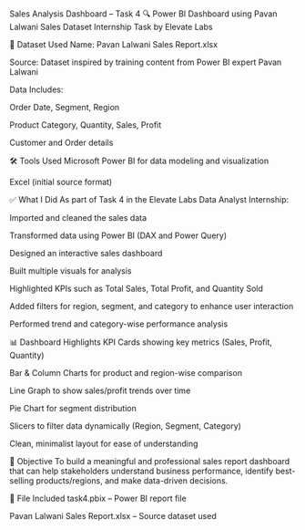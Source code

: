  Sales Analysis Dashboard – Task 4
🔍 Power BI Dashboard using Pavan Lalwani Sales Dataset
Internship Task by Elevate Labs

📁 Dataset Used
Name: Pavan Lalwani Sales Report.xlsx

Source: Dataset inspired by training content from Power BI expert Pavan Lalwani

Data Includes:

Order Date, Segment, Region

Product Category, Quantity, Sales, Profit

Customer and Order details

🛠 Tools Used
Microsoft Power BI for data modeling and visualization

Excel (initial source format)

✅ What I Did
As part of Task 4 in the Elevate Labs Data Analyst Internship:

Imported and cleaned the sales data

Transformed data using Power BI (DAX and Power Query)

Designed an interactive sales dashboard

Built multiple visuals for analysis

Highlighted KPIs such as Total Sales, Total Profit, and Quantity Sold

Added filters for region, segment, and category to enhance user interaction

Performed trend and category-wise performance analysis

📊 Dashboard Highlights
KPI Cards showing key metrics (Sales, Profit, Quantity)

Bar & Column Charts for product and region-wise comparison

Line Graph to show sales/profit trends over time

Pie Chart for segment distribution

Slicers to filter data dynamically (Region, Segment, Category)

Clean, minimalist layout for ease of understanding

🎯 Objective
To build a meaningful and professional sales report dashboard that can help stakeholders understand business performance, identify best-selling products/regions, and make data-driven decisions.

📌 File Included
task4.pbix – Power BI report file

Pavan Lalwani Sales Report.xlsx – Source dataset used
